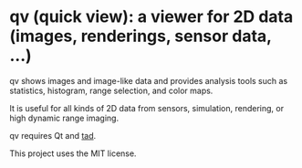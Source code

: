 # qv (quick view): a viewer for 2D data (images, renderings, sensor data, ...)

qv shows images and image-like data and provides analysis tools such as
statistics, histogram, range selection, and color maps.

It is useful for all kinds of 2D data from sensors, simulation, rendering, or
high dynamic range imaging.

qv requires Qt and [tad](https://marlam.de/tad).

This project uses the MIT license.
